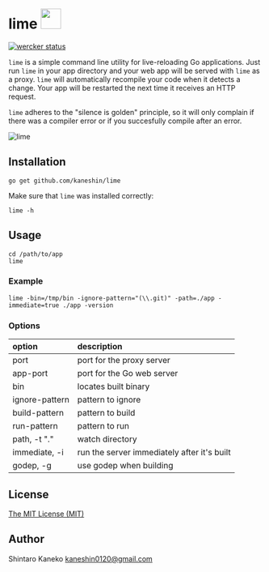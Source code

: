 # lime <img src=https://raw.githubusercontent.com/kaneshin/lime/master/lime.png height=40 />

[![wercker status](https://app.wercker.com/status/5ae8f488a3136a826b480a6bbf33138a/s/master "wercker status")](https://app.wercker.com/project/bykey/5ae8f488a3136a826b480a6bbf33138a)

`lime` is a simple command line utility for live-reloading Go applications.
Just run `lime` in your app directory and your web app will be served with 
`lime` as a proxy. `lime` will automatically recompile your code when it 
detects a change. Your app will be restarted the next time it receives an 
HTTP request.

`lime` adheres to the "silence is golden" principle, so it will only complain 
if there was a compiler error or if you succesfully compile after an error.

![lime](http://i0.wp.com/www.kaneshin.co/wp-content/uploads/2016/02/65y1806uDp.gif?resize=634%2C424)

## Installation

```shell
go get github.com/kaneshin/lime
```

Make sure that `lime` was installed correctly:

```shell
lime -h
```

## Usage

```shell
cd /path/to/app
lime
```

### Example

```shell
lime -bin=/tmp/bin -ignore-pattern="(\\.git)" -path=./app -immediate=true ./app -version
```

### Options

| option | description |
| :----- | :---------- |
| port             | port for the proxy server |
| app-port         | port for the Go web server |
| bin              | locates built binary |
| ignore-pattern   | pattern to ignore |
| build-pattern    | pattern to build |
| run-pattern      | pattern to run |
| path, -t "."     | watch directory |
| immediate, -i    | run the server immediately after it's built |
| godep, -g        | use godep when building |


## License

[The MIT License (MIT)](http://kaneshin.mit-license.org/)


## Author

Shintaro Kaneko <kaneshin0120@gmail.com>
